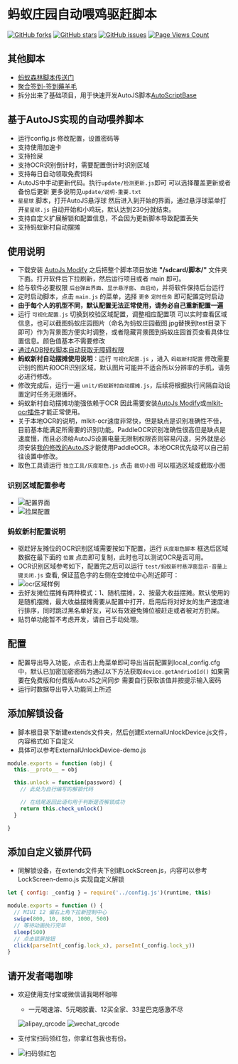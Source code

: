 # 蚂蚁庄园自动喂鸡驱赶脚本

[![GitHub forks](https://img.shields.io/github/forks/TonyJiangWJ/Ant-Manor?style=flat-square)](https://github.com/TonyJiangWJ/Ant-Manor/forks)
[![GitHub stars](https://img.shields.io/github/stars/TonyJiangWJ/Ant-Manor?style=flat-square)](https://github.com/TonyJiangWJ/Ant-Manor/stargazers)
[![GitHub issues](https://img.shields.io/github/issues/TonyJiangWJ/Ant-Manor?style=flat-square)](https://github.com/TonyJiangWJ/Ant-Manor/issues)
[![Page Views Count](https://badges.toozhao.com/badges/01HV8RQMC13FAHYZCG8HEBT696/green.svg)](https://badges.toozhao.com/stats/01HV8RQMC13FAHYZCG8HEBT696 "Get your own page views count badge on badges.toozhao.com")

## 其他脚本

- [蚂蚁森林脚本传送门](https://github.com/TonyJiangWJ/Ant-Forest)
- [聚合签到-签到薅羊毛](https://github.com/TonyJiangWJ/Unify-Sign)
- 拆分出来了基础项目，用于快速开发AutoJS脚本[AutoScriptBase](https://github.com/TonyJiangWJ/AutoScriptBase)

## 基于AutoJS实现的自动喂养脚本

- 运行config.js 修改配置，设置密码等
- 支持使用加速卡
- 支持捡屎
- 支持OCR识别倒计时，需要配置倒计时识别区域
- 支持每日自动领取免费饲料
- AutoJS中手动更新代码。执行`update/检测更新.js`即可 可以选择覆盖更新或者备份后更新 更多说明见`update/说明-重要.txt`
- `星星球` 脚本，打开AutoJS悬浮球 然后进入到开始的界面，通过悬浮球菜单打开`星星球.js` 自动开始和小鸡玩，默认达到230分就结束。
- 支持自定义扩展解锁和配置信息，不会因为更新脚本导致配置丢失
- 支持蚂蚁新村自动摆摊

## 使用说明

- 下载安装 [AutoJs Modify](https://github.com/TonyJiangWJ/Ant-Forest/releases/download/v1.1.1.4/AutoJS.modify.latest.apk) 之后把整个脚本项目放进 **"/sdcard/脚本/"** 文件夹下面。打开软件后下拉刷新，然后运行项目或者 main 即可。
- 给与软件必要权限 `后台弹出界面`、`显示悬浮窗`、`自启动`，并将软件保持后台运行
- 定时启动脚本，点击 `main.js` 的菜单，选择 `更多` `定时任务` 即可配置定时启动
- **由于每个人的机型不同，默认配置无法正常使用，请务必自己重新配置一遍**
- 运行 `可视化配置.js` 切换到校验区域配置，调整相应配置项 可以实时查看区域信息，也可以截图蚂蚁庄园图片（命名为蚂蚁庄园截图.jpg替换到test目录下即可）作为背景图方便实时调整，或者隐藏背景图到蚂蚁庄园首页查看具体位置信息。颜色值基本不需要修改
- [通过ADB授权脚本自动获取无障碍权限](https://github.com/TonyJiangWJ/AutoScriptBase/blob/master/resources/doc/ADB%E6%8E%88%E6%9D%83%E8%84%9A%E6%9C%AC%E8%87%AA%E5%8A%A8%E5%BC%80%E5%90%AF%E6%97%A0%E9%9A%9C%E7%A2%8D%E6%9D%83%E9%99%90.md)
- **蚂蚁新村自动摆摊使用说明**：运行 `可视化配置.js` ，进入 `蚂蚁新村配置` 修改需要识别的图片和OCR识别区域，默认图片可能并不适合所以分辨率的手机，请务必进行修改。
- 修改完成后，运行一遍 `unit/蚂蚁新村自动摆摊.js`，后续将根据执行间隔自动设置定时任务无限循环。
- 蚂蚁新村自动摆摊功能强依赖于OCR 因此需要安装[AutoJs Modify](https://github.com/TonyJiangWJ/Ant-Forest/releases/download/v1.1.1.4/AutoJS.modify.latest.apk)或[mlkit-ocr插件](https://github.com/TonyJiangWJ/Ant-Forest/releases/download/v1.1.1.4/mlkit-ocr-plugin-latest.apk)才能正常使用。
- 关于本地OCR的说明，mlkit-ocr速度非常快，但是缺点是识别准确性不佳，目前基本能满足所需要的识别功能。PaddleOCR识别准确性很高但是缺点是速度慢，而且必须给AutoJS设置电量无限制权限否则容易闪退，另外就是必须安装[我的修改的AutoJS](https://github.com/TonyJiangWJ/Ant-Forest/releases/download/v1.1.1.4/AutoJS.modify.latest.apk)才能使用PaddleOCR。本地OCR优先级可以自己前往设置中修改。
- 取色工具请运行 `独立工具/灰度取色.js` 点击 `裁切小图` 可以框选区域或截取小图

### 识别区域配置参考

- ![配置界面](https://user-images.githubusercontent.com/11325805/114294987-db6c8a80-9ad4-11eb-9a7d-b12e28d53f45.png)
- ![捡屎配置](https://user-images.githubusercontent.com/11325805/114295015-09ea6580-9ad5-11eb-9705-1674e214fa8f.png)

### 蚂蚁新村配置说明

- 驱赶好友摊位的OCR识别区域需要按如下配置，运行 `灰度取色脚本` 框选后区域数据在最下面的 `位置` 点击即可复制，此时也可以测试OCR是否可用。
- OCR识别区域参考如下，配置完之后可以运行 `test/蚂蚁新村悬浮窗显示-音量上键关闭.js` 查看, 保证蓝色字的左侧在空摊位中心附近即可：
- ![ocr区域样例](./resources/viliage_ocr_region.jpg)
- 去好友摊位摆摊有两种模式：1、随机摆摊，2、按最大收益摆摊。默认使用的是随机摆摊，最大收益摆摊需要从配置中打开，启用后将对好友的生产速度进行排序，同时跳过黑名单好友，可以有效避免摊位被赶走或者被对方扔屎。
- 贴罚单功能暂不考虑开发，请自己手动处理。

## 配置

- 配置导出导入功能，点击右上角菜单即可导出当前配置到local_config.cfg中，默认已加密加密密码为通过以下方法获取`device.getAndriodId()` 如果需要在免费版和付费版AutoJS之间同步 需要自行获取该值并按提示输入密码
- 运行时数据导出导入功能同上所述

## 添加解锁设备

- 脚本根目录下新建extends文件夹，然后创建ExternalUnlockDevice.js文件，内容格式如下自定义
- 具体可以参考ExternalUnlockDevice-demo.js

```javascript
module.exports = function (obj) {
  this.__proto__ = obj

  this.unlock = function(password) {
    // 此处为自行编写的解锁代码

    // 在结尾返回此语句用于判断是否解锁成功
    return this.check_unlock()
  }

}
```

## 添加自定义锁屏代码

- 同解锁设备，在extends文件夹下创建LockScreen.js，内容可以参考LockScreen-demo.js 实现自定义解锁

```javascript
let { config: _config } = require('../config.js')(runtime, this)

module.exports = function () {
  // MIUI 12 偏右上角下拉新控制中心
  swipe(800, 10, 800, 1000, 500)
  // 等待动画执行完毕
  sleep(500)
  // 点击锁屏按钮
  click(parseInt(_config.lock_x), parseInt(_config.lock_y))
}
```

## 请开发者喝咖啡

- 欢迎使用支付宝或微信请我喝杯咖啡
  - 一元喝速溶、5元喝胶囊、12买全家、33星巴克感激不尽
  
  ![alipay_qrcode](./resources/alipay_qrcode.png)  ![wechat_qrcode](./resources/wechat_qrcode.png)

- 支付宝扫码领红包，你拿红包我也有份。

- ![扫码领红包](./resources/hongbao_qrcode.png)
